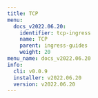 ```yaml
---
title: TCP
menu:
  docs_v2022.06.20:
    identifier: tcp-ingress
    name: TCP
    parent: ingress-guides
    weight: 20
menu_name: docs_v2022.06.20
info:
  cli: v0.0.9
  installer: v2022.06.20
  version: v2022.06.20
---
```


